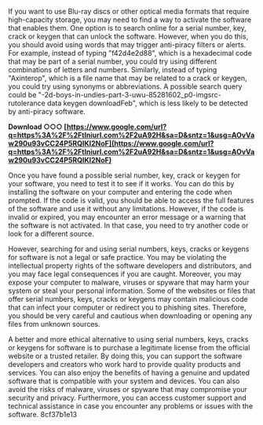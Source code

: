 
 
If you want to use Blu-ray discs or other optical media formats that require high-capacity storage, you may need to find a way to activate the software that enables them. One option is to search online for a serial number, key, crack or keygen that can unlock the software. However, when you do this, you should avoid using words that may trigger anti-piracy filters or alerts. For example, instead of typing "f42d4e2d88", which is a hexadecimal code that may be part of a serial number, you could try using different combinations of letters and numbers. Similarly, instead of typing "Axinterop", which is a file name that may be related to a crack or keygen, you could try using synonyms or abbreviations. A possible search query could be "-2d-boys-in-undies-part-3-uwu-85281602\_p0-imgsrc-rutolerance data keygen downloadFeb", which is less likely to be detected by anti-piracy software.
 
**Download ○○○ [https://www.google.com/url?q=https%3A%2F%2Ftlniurl.com%2F2uA92H&sa=D&sntz=1&usg=AOvVaw290u93vCC24P5RQIKl2NoF](https://www.google.com/url?q=https%3A%2F%2Ftlniurl.com%2F2uA92H&sa=D&sntz=1&usg=AOvVaw290u93vCC24P5RQIKl2NoF)**


  
Once you have found a possible serial number, key, crack or keygen for your software, you need to test it to see if it works. You can do this by installing the software on your computer and entering the code when prompted. If the code is valid, you should be able to access the full features of the software and use it without any limitations. However, if the code is invalid or expired, you may encounter an error message or a warning that the software is not activated. In that case, you need to try another code or look for a different source.
  
However, searching for and using serial numbers, keys, cracks or keygens for software is not a legal or safe practice. You may be violating the intellectual property rights of the software developers and distributors, and you may face legal consequences if you are caught. Moreover, you may expose your computer to malware, viruses or spyware that may harm your system or steal your personal information. Some of the websites or files that offer serial numbers, keys, cracks or keygens may contain malicious code that can infect your computer or redirect you to phishing sites. Therefore, you should be very careful and cautious when downloading or opening any files from unknown sources.
  
A better and more ethical alternative to using serial numbers, keys, cracks or keygens for software is to purchase a legitimate license from the official website or a trusted retailer. By doing this, you can support the software developers and creators who work hard to provide quality products and services. You can also enjoy the benefits of having a genuine and updated software that is compatible with your system and devices. You can also avoid the risks of malware, viruses or spyware that may compromise your security and privacy. Furthermore, you can access customer support and technical assistance in case you encounter any problems or issues with the software.
 8cf37b1e13
 
